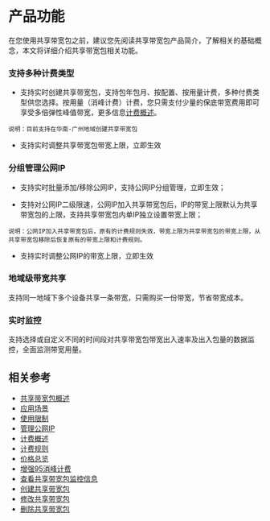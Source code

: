 # 产品功能

在您使用共享带宽包之前，建议您先阅读共享带宽包产品简介，了解相关的基础概念，本文将详细介绍共享带宽包相关功能。


### 支持多种计费类型

- 支持实时创建共享带宽包，支持包年包月、按配置、按用量计费，多种付费类型供您选择。按用量（消峰计费）计费，您只需支付少量的保底带宽费用即可享受多倍弹性峰值带宽，更多信息[计费概述](https://docs.jdcloud.com/cn/shared-bandwidth-package/billing-overview)。
```
说明：目前支持在华南-广州地域创建共享带宽包
```
- 支持实时调整共享带宽包带宽上限，立即生效


### 分组管理公网IP

- 支持实时批量添加/移除公网IP，支持公网IP分组管理，立即生效；

- 支持对公网IP二级限速，公网IP加入共享带宽包后，IP的带宽上限默认为共享带宽包的上限，支持共享带宽包内单IP独立设置带宽上限；

```
说明：公网IP加入共享带宽包后，原有的计费规则失效，带宽上限为共享带宽包的带宽上限，从共享带宽包移除后恢复原有的带宽上限和计费规则。
```
- 支持实时调整公网IP的带宽上限，立即生效


### 地域级带宽共享

支持同一地域下多个设备共享一条带宽，只需购买一份带宽，节省带宽成本。


### 实时监控

支持选择或自定义不同的时间段对共享带宽包带宽出入速率及出入包量的数据监控，全面监测带宽用量。

## 相关参考
- [共享带宽包概述](Product-Overview.md)
- [应用场景](Application-Scenarios.md)
- [使用限制](Restrictions.md)
- [管理公网IP](../Getting-Started/Manage-Public-IP.md)
- [计费概述](../Pricing/Billing-Overview.md)
- [计费规则](../Pricing/Billed-Rules.md)
- [价格总览](../Pricing/Price-Overview.md)
- [增强95消峰计费](../Pricing/Charge-By-Usage/Enhance95th-Eliminate.md)
- [查看共享带宽包监控信息](../Operation-Guide/View-Monitoring.md)
- [创建共享带宽包](../Operation-Guide/Create-Bwp.md)
- [修改共享带宽包](../Operation-Guide/Modify-Bwp.md)
- [删除共享带宽包](../Operation-Guide/Delete-Bwp.md)
